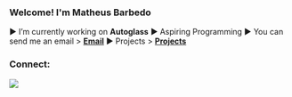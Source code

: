 ### Welcome! I'm **Matheus Barbedo**

:arrow_forward:  I’m currently working on **Autoglass**
:arrow_forward:  Aspiring Programming
:arrow_forward:  You can send me an email > **[Email](mailto:matheus.barbedo.2001@gmail.com)**
:arrow_forward:  Projects > **[Projects](https://github.com/MatheusBarbedo?tab=repositories)**

<h3 align="left">Connect:</h3>
<p align="left">
  
<a href="https://www.linkedin.com/in/matheus-eugenio-barbedo-da-silva-109967194/" target="_blank"> <img src="https://img.shields.io/badge/linkedin-%230077B5.svg?&style=for-the-badge&logo=linkedin&logoColor=white" target="_blank"/> </a> 



<!--
**MatheusBarbedo/MatheusBarbedo** is a ✨ _special_ ✨ repository because its `README.md` (this file) appears on your GitHub profile.
<!--
---
<h3 align="left">Some statistics:</h3>
<p align="left">
  
![Anurag's github stats](https://github-readme-stats.vercel.app/api?username=MatheusBarbedo&show_icons=true&theme=tokyonight&count_private=true&line_height=40) ![Top Langs](https://github-readme-stats.vercel.app/api/top-langs/?username=MatheusBarbedo&show_icons=true&theme=tokyonight&count_private=true)
--!>
